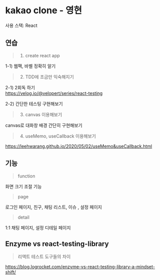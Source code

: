 # kakao clone - 영현

사용 스택: React

## 연습

> 1.  create react app

1-1) 웹팩, 바벨 정확히 알기

> 2. TDD에 조금만 익숙해지기

2-1) 2회독 하기  
https://velog.io/@velopert/series/react-testing

2-2) 간단한 테스팅 구현해보기

> 3. canvas 이용해보기

canvas로 대화창 배경 간단히 구현해보기

> 4. useMemo, useCallback 이용해보기

https://leehwarang.github.io/2020/05/02/useMemo&useCallback.html

## 기능

> function

화면 크기 조절 기능

> page

로그인 페이지, 친구, 채팅 리스트, 이슈 , 설정 페이지

> detail

1:1 채팅 페이지, 설정 디테일 페이지

## Enzyme vs react-testing-library

> 리액트 테스트 도구들의 차이

https://blog.logrocket.com/enzyme-vs-react-testing-library-a-mindset-shift/

